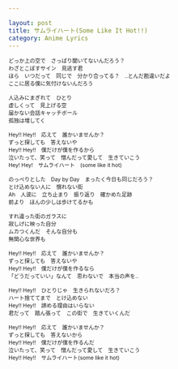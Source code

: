 ```yaml
---

layout: post
title: サムライハート(Some Like It Hot!!)
category: Anime Lyrics
---
```


<div id="lyrics" class="lyrics" style="font-size: 75%;">どっか上の空で　さっぱり聞いてないんだろう？<br>わざとこぼすサイン　見逃す君<br>ほら　いつだって　同じで　分かり合ってる？　‥とんだ勘違いだよ<br>ここに居る僕に気付けないんだろう<br><br>人込みにまぎれて　ひとり<br>虚しくって　見上げる空<br>届かない会話キャッチボール<br>孤独は増してく<br><br>Hey!! Hey!!　応えて　誰かいませんか？<br>ずっと探しても　答えないや<br>Hey!! Hey!!　僕だけが僕を作るから<br>泣いたって、笑って　憎んだって愛して　生きていこう<br>Hey! Hey!　サムライハート　(some like it hot)<br><br>のっぺりとした　Day by Day　まったく今日も同じだろう？<br>とけ込めない人に　慣れない街<br>Ah　人波に　立ち止まり　振り返り　確かめた足跡<br>前より　ほんの少しは歩けてるかも<br><br>すれ違った街のガラスに<br>寂しげに映った自分<br>ムカつくんだ　そんな自分も<br>無関心な世界も<br><br>Hey!! Hey!!　応えて　誰かいませんか？<br>ずっと探しても　答えないや<br>Hey!! Hey!!　僕だけが僕を作るなら<br>「どうだっていい」なんて　思わないで　本当の声を‥<br><br>Hey!! Hey!!　ひとりじゃ　生きられないだろ？<br>ハート捨ててまで　とけ込めない<br>Hey!! Hey!!　諦める理由はいらない<br>君だって　踏ん張って　この街で　生きていくんだ<br><br>Hey!! Hey!!　応えて　誰かいませんか？<br>ずっと探しても　答えないから<br>Hey!! Hey!!　僕だけが僕を作るんだ<br>泣いたって、笑って　憎んだって愛して　生きていこう<br>Hey!! Hey!!　サムライハート(some like it hot)</div>
